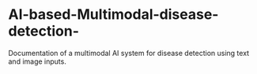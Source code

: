 # AI-based-Multimodal-disease-detection-
Documentation of a multimodal AI system for disease detection using text and image inputs.
